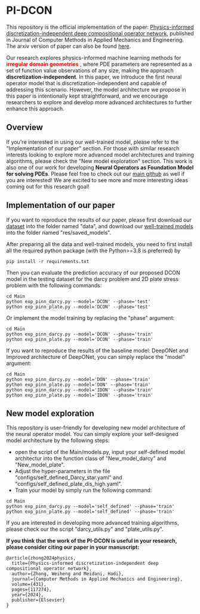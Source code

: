 # PI-DCON

This repository is the official implementation of the paper: [Physics-informed discretization-independent deep compositional operator network](https://www.sciencedirect.com/science/article/abs/pii/S0045782524005309), published in Journal of Computer Methods in Applied Mechanics and Engineering. The arxiv version of paper can also be found [here](https://arxiv.org/html/2404.13646v1).

Our research explores physics-informed machine learning methods for <span style="color: red"> **irregular domain geometries** </span>, where PDE parameters are represented as a set of function value observations of any size, making the approach **discretization-independent**. In this paper, we introduce the first neural operator model that is discretization-independent and capable of addressing this scenario. However, the model architecture we propose in this paper is intentionally kept straightforward, and we encourage researchers to explore and develop more advanced architectures to further enhance this approach. 

## Overview

If you're interested in using our well-trained model, please refer to the "Implementation of our paper" section. For those with similar research interests looking to explore more advanced model architectures and training algorithms, please check the "New model exploration" section. This work is also one of our work for developing **Neural Operators as Foundation Model for solving PDEs**. Please feel free to check out our [main github](https://github.com/WeihengZ/Physics-informed-Neural-Foundation-Operator) as well if you are interested! We are excited to see more and more interesting ideas coming out for this research goal!

## Implementation of our paper

If you want to reproduce the results of our paper, please first download our [dataset](https://drive.google.com/drive/folders/10c5BWVvd-Oj13tMGhE07Tau07aTWfOhM?usp=sharing) into the folder named "data", and download our [well-trained models](https://drive.google.com/drive/folders/1NFUTkvSoubaTnrcjHf0R29J66E-uJEBz?usp=sharing) into the folder named "res/saved_models". 

After preparing all the data and well-trained models, you need to first install all the required python package (with the Python>=3.8 is preferred) by
```
pip install -r requirements.txt
```

Then you can evaluate the prediction accuracy of our proposed DCON model in the testing dataset for the darcy problem and 2D plate stress problem with the following commands:
```
cd Main
python exp_pinn_darcy.py --model='DCON' --phase='test'
python exp_pinn_plate.py --model='DCON' --phase='test'
```

Or implement the model training by replacing the "phase" argument:
```
cd Main
python exp_pinn_darcy.py --model='DCON' --phase='train'
python exp_pinn_plate.py --model='DCON' --phase='train'
```

If you want to reproduce the results of the baseline model: DeepONet and Improved architecture of DeepONet, you can simply replace the "model" argument:
```
cd Main
python exp_pinn_darcy.py --model='DON' --phase='train'
python exp_pinn_plate.py --model='DON' --phase='train'
python exp_pinn_darcy.py --model='IDON' --phase='train'
python exp_pinn_plate.py --model='IDON' --phase='train'
```

## New model exploration

This repository is user-friendly for developing new model architecture of the neural operator model. You can simply explore your self-designed model architecture by the following steps:
* open the script of the Main/models.py, input your self-defined model architectur into the function class of "New_model_darcy" and "New_model_plate".
* Adjust the hyper-parameters in the file "configs/self_defined_Darcy_star.yaml" and "configs/self_defined_plate_dis_high.yaml". 
* Train your model by simply run the following command:
```
cd Main
python exp_pinn_darcy.py --model='self_defined' --phase='train'
python exp_pinn_plate.py --model='self_defined' --phase='train'
```

If you are interested in developing more advanced training algorithms, please check our the script "darcy_utils.py" and "plate_utils.py".

**If you think that the work of the PI-DCON is useful in your research, please consider citing our paper in your manuscript:**
```
@article{zhong2024physics,
  title={Physics-informed discretization-independent deep compositional operator network},
  author={Zhong, Weiheng and Meidani, Hadi},
  journal={Computer Methods in Applied Mechanics and Engineering},
  volume={431},
  pages={117274},
  year={2024},
  publisher={Elsevier}
}
```
